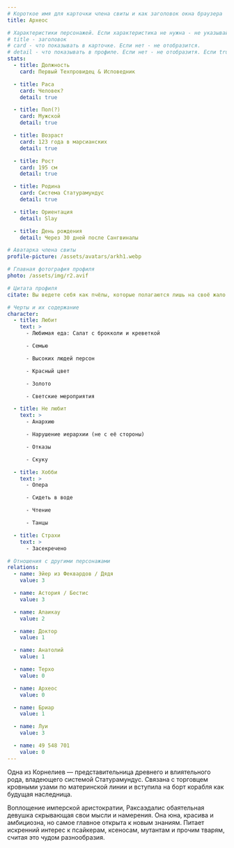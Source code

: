 ```yaml
---
# Короткое имя для карточки члена свиты и как заголовок окна браузера
title: Археос

# Характеристики персонажей. Если характеристика не нужна - не указывай. Оставлять пустыми не надо.
# title - заголовок
# card - что показывать в карточке. Если нет - не отобразится.
# detail - что показывать в профиле. Если нет - не отобразитя. Если true - то же что и в карточке.
stats:
  - title: Должность
    card: Первый Техпровидец & Исповедник

  - title: Раса
    card: Человек?
    detail: true

  - title: Пол(?)
    card: Мужской
    detail: true

  - title: Возраст
    card: 123 года в марсианских
    detail: true

  - title: Рост
    card: 195 см
    detail: true

  - title: Родина
    card: Система Статурамундус
    detail: true

  - title: Ориентация
    detail: Slay

  - title: День рождения
    detail: Через 30 дней после Сангвиналы

# Аватарка члена свиты
profile-picture: /assets/avatars/arkh1.webp

# Главная фотография профиля
photo: /assets/img/r2.avif

# Цитата профиля
citate: Вы ведете себя как пчёлы, которые полагаются лишь на своё жало.

# Черты и их содержание
character:
  - title: Любит
    text: >
      - Любимая еда: Салат с брокколи и креветкой

      - Семью

      - Высоких людей персон

      - Красный цвет

      - Золото

      - Светские мероприятия

  - title: Не любит
    text: >
      - Анархию

      - Нарушение иерархии (не с её стороны)

      - Отказы

      - Скуку

  - title: Хобби
    text: >
      - Опера

      - Сидеть в воде

      - Чтение

      - Танцы

  - title: Страхи
    text: >
      - Засекречено

# Отношения с другими персонажами
relations:
  - name: Эйер из Феквардов / Дядя
    value: 3

  - name: Астория / Бестис
    value: 3

  - name: Алаикаy
    value: 2

  - name: Доктор
    value: 1

  - name: Анатолий
    value: 1

  - name: Терхо
    value: 0

  - name: Археос
    value: 0

  - name: Бриар
    value: 1

  - name: Луи
    value: 3

  - name: 49 548 701
    value: 0
---
```


Одна из Корнелиев — представительница древнего и влиятельного рода, владеющего системой Статурамундус. Связана с торговцем кровными узами по материнской линии и вступила на борт корабля как будущая наследница.

Воплощение имперской аристократии, Раксаэдалис обаятельная девушка скрывающая свои мысли и намерения. Она юна, красива и амбициозна, но самое главное открыта к новым знаниям. Питает искренний интерес к псайкерам, ксеносам, мутантам и прочим тварям, считая это чудом разнообразия.

